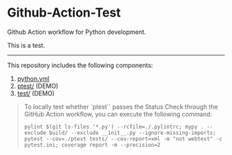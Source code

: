 # Github-Action-Test

Github Action workflow for Python development.

This is a test.

---

This repository includes the following components:

1. [python.yml](./.github/workflows/python.yml)
2. [ptest/](./ptest/) (DEMO)
3. [test/](./tests/) (DEMO)

> To locally test whether `ptest`` passes the Status Check through the GitHub Action workflow, you can execute the following command:
>
> ```shell
> pylint $(git ls-files '*.py') --rcfile=./.pylintrc; mypy . --exclude build/ --exclude __init__.py --ignore-missing-imports; pytest --cov=./ptest tests/ --cov-report=xml -m "not webtest" -c pytest.ini; coverage report -m --precision=2
> ```
